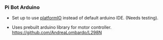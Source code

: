 ### Pi Bot Arduino

- Set up to use [platformIO](https://platformio.org/) instead of default arduino IDE. (Needs testing).

- Uses prebuilt arduino library for motor controller. https://github.com/AndreaLombardo/L298N
